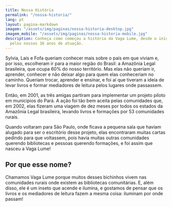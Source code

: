 ```yaml
---
title: Nossa História
permalink: "/nossa-historia/"
lang: pt
layout: pagina-markdown
imagem: "/assets/img/paginas/nossa-historia-desktop.jpg"
imagem_mobile: "/assets/img/paginas/nossa-historia-mobile.jpg"
description: Conheça como começou a história da Vaga Lume, desde o início, passando
  pelos nossos 16 anos de atuação.
---
```


Sylvia, Laís e Fofa queriam conhecer mais sobre o país em que viviam e, por isso, escolheram ir para a maior região do Brasil: a Amazônia Legal brasileira, que ocupa 60% do nosso território. Mas elas não queriam ir, aprender, conhecer e não deixar algo para quem elas conheceriam no caminho. Queriam trocar, aprender e ensinar, e foi aí que tiveram a ideia de levar livros e formar mediadores de leitura pelos lugares onde passassem.

Então, em 2001, as três amigas partiram para implementar um projeto piloto em municípios do Pará. A ação foi tão bem aceita pelas comunidades que, em 2002, elas fizeram uma viagem de dez meses por todos os estados da Amazônia Legal brasileira, levando livros e formações por 53 comunidades rurais.

Quando voltaram para São Paulo, onde ficava a pequena sala que haviam alugado para ser o escritório desse projeto, elas encontraram muitas cartas pedindo para que voltassem, pois havia muitas outras comunidades querendo bibliotecas e pessoas querendo formações, e foi assim que nasceu a Vaga Lume!

## Por que esse nome?

Chamamos Vaga Lume porque muitos desses bichinhos vivem nas comunidades rurais onde existem as bibliotecas comunitárias. E, além disso, ele é um inseto que acende e ilumina, e gostamos de pensar que os livros e os mediadores de leitura fazem a mesma coisa: iluminam por onde passam!
